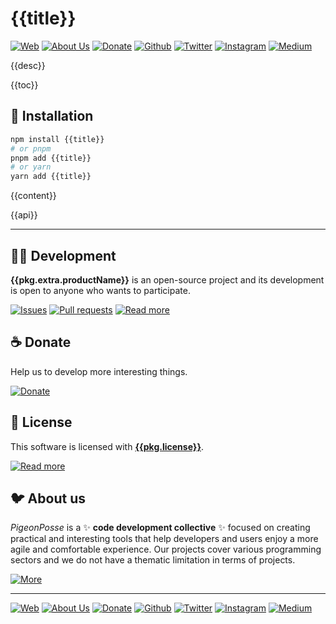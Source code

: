 # {{title}}

[![Web](https://img.shields.io/badge/Web-grey?style=for-the-badge&logoColor=white)]({{pkg.extra.collective.url}})
[![About Us](https://img.shields.io/badge/About%20Us-grey?style=for-the-badge&logoColor=white)]({{pkg.extra.collective.about}})
[![Donate](https://img.shields.io/badge/Donate-pink?style=for-the-badge&logoColor=white)]({{pkg.extra.collective.funding}})
[![Github](https://img.shields.io/badge/Github-black?style=for-the-badge&logo=github&logoColor=white)]({{pkg.extra.collective.gh}})
[![Twitter](https://img.shields.io/badge/Twitter-black?style=for-the-badge&logo=twitter&logoColor=white)]({{pkg.extra.collective.social.twitter}})
[![Instagram](https://img.shields.io/badge/Instagram-black?style=for-the-badge&logo=instagram&logoColor=white)]({{pkg.extra.collective.social.instagram}})
[![Medium](https://img.shields.io/badge/Medium-black?style=for-the-badge&logo=medium&logoColor=white)]({{pkg.extra.collective.social.medium}})

{{desc}}

{{toc}}

## 🔑 Installation

```bash
npm install {{title}}
# or pnpm
pnpm add {{title}}
# or yarn
yarn add {{title}}
```

{{content}}

{{api}}

***

## 👨‍💻 Development

__{{pkg.extra.productName}}__ is an open-source project and its development is open to anyone who wants to participate.

[![Issues](https://img.shields.io/badge/Issues-grey?style=for-the-badge)]({{pkg.repository.url}}/issues)
[![Pull requests](https://img.shields.io/badge/Pulls-grey?style=for-the-badge)]({{pkg.repository.url}}/pulls)
[![Read more](https://img.shields.io/badge/Read%20more-grey?style=for-the-badge)]({{pkg.homepage}})

## ☕ Donate

Help us to develop more interesting things.

[![Donate](https://img.shields.io/badge/Donate-grey?style=for-the-badge)]({{pkg.funding.url}})

## 📜 License

This software is licensed with __[{{pkg.license}}]({{pkg.extra.licenseUrl}})__.

[![Read more](https://img.shields.io/badge/Read-more-grey?style=for-the-badge)]({{pkg.extra.licenseUrl}})

## 🐦 About us

*PigeonPosse* is a ✨ __code development collective__ ✨ focused on creating practical and interesting tools that help developers and users enjoy a more agile and comfortable experience. Our projects cover various programming sectors and we do not have a thematic limitation in terms of projects.

[![More](https://img.shields.io/badge/Read-more-grey?style=for-the-badge)]({{pkg.extra.collective.gh}})

***

<p align="center">

[![Web](https://img.shields.io/badge/Web-grey?style=for-the-badge&logoColor=white)]({{pkg.extra.collective.url}})
[![About Us](https://img.shields.io/badge/About%20Us-grey?style=for-the-badge&logoColor=white)]({{pkg.extra.collective.about}})
[![Donate](https://img.shields.io/badge/Donate-pink?style=for-the-badge&logoColor=white)]({{pkg.extra.collective.funding}})
[![Github](https://img.shields.io/badge/Github-black?style=for-the-badge&logo=github&logoColor=white)]({{pkg.extra.collective.gh}})
[![Twitter](https://img.shields.io/badge/Twitter-black?style=for-the-badge&logo=twitter&logoColor=white)]({{pkg.extra.collective.social.twitter}})
[![Instagram](https://img.shields.io/badge/Instagram-black?style=for-the-badge&logo=instagram&logoColor=white)]({{pkg.extra.collective.social.instagram}})
[![Medium](https://img.shields.io/badge/Medium-black?style=for-the-badge&logo=medium&logoColor=white)]({{pkg.extra.collective.social.medium}})

</p>

<!--
{{mark}}
-->
